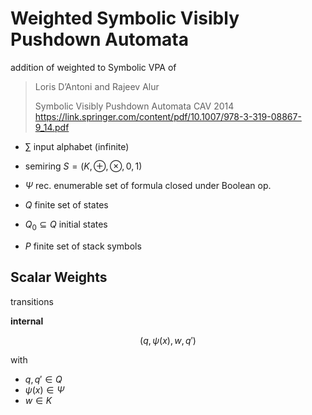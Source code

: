 # Weighted Symbolic Visibly Pushdown Automata

addition of weighted to Symbolic VPA of

> Loris D’Antoni and Rajeev Alur
>
> Symbolic Visibly Pushdown Automata
> CAV 2014
> https://link.springer.com/content/pdf/10.1007/978-3-319-08867-9_14.pdf



- $`∑`$ input alphabet (infinite)
- semiring $`S = ( K, \oplus, \otimes, 0, 1)`$
- $`\Psi`$ rec. enumerable set of formula closed under Boolean op.
- $`Q`$ finite set of states

- $`Q_0 \subseteq Q`$ initial states
- $`P`$ finite set of stack symbols



## Scalar Weights

transitions



**internal**

```math
( q, \psi(x), w, q')
```

with 

- $`q, q' ∈ Q`$
- $`\psi(x) ∈ \Psi`$
- $`w ∈ K`$







